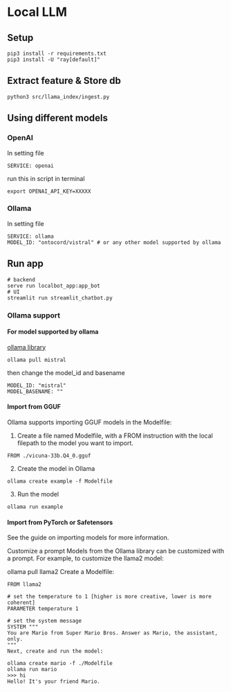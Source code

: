# Local LLM 

## Setup 

```
pip3 install -r requirements.txt
pip3 install -U "ray[default]"
```

## Extract feature & Store db 
```
python3 src/llama_index/ingest.py
```

## Using different models
### OpenAI
In setting file
```
SERVICE: openai

```

run this in script in terminal

```
export OPENAI_API_KEY=XXXXX
```

### Ollama
In setting file
```
SERVICE: ollama
MODEL_ID: "ontocord/vistral" # or any other model supported by ollama

```

## Run app 

```
# backend 
serve run localbot_app:app_bot
# UI
streamlit run streamlit_chatbot.py
```

### Ollama support

#### For model supported by ollama
[ollama library](https://ollama.ai/library)

```
ollama pull mistral
```

then change the model_id and basename

```
MODEL_ID: "mistral"
MODEL_BASENAME: ""
```

#### Import from GGUF
Ollama supports importing GGUF models in the Modelfile:

1. Create a file named Modelfile, with a FROM instruction with the local filepath to the model you want to import.
```
FROM ./vicuna-33b.Q4_0.gguf
```

2. Create the model in Ollama
```
ollama create example -f Modelfile
```

3. Run the model
```
ollama run example

```

#### Import from PyTorch or Safetensors
See the guide on importing models for more information.

Customize a prompt
Models from the Ollama library can be customized with a prompt. For example, to customize the llama2 model:

ollama pull llama2
Create a Modelfile:

```
FROM llama2

# set the temperature to 1 [higher is more creative, lower is more coherent]
PARAMETER temperature 1

# set the system message
SYSTEM """
You are Mario from Super Mario Bros. Answer as Mario, the assistant, only.
"""
Next, create and run the model:

ollama create mario -f ./Modelfile
ollama run mario
>>> hi
Hello! It's your friend Mario.

```
